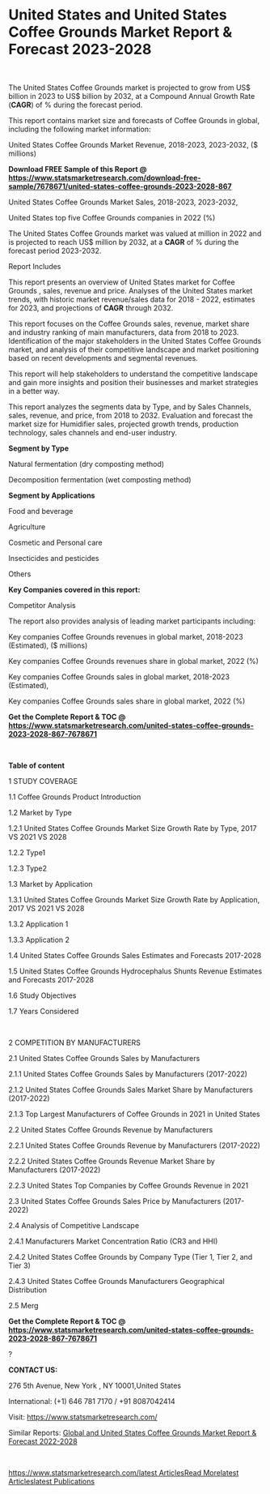 <h1>United States and United States Coffee Grounds Market Report & Forecast 2023-2028</h1><br/><p>The United States Coffee Grounds market is projected to grow from US$ billion in 2023 to US$ billion by 2032, at a Compound Annual Growth Rate (<strong>CAGR</strong>) of % during the forecast period.</p>
 
 
 
 <p>This report contains market size and forecasts of Coffee Grounds in global, including the following market information:</p>
 
 
 
 <p>United States Coffee Grounds Market Revenue, 2018-2023, 2023-2032, ($ millions)</p>
 
 
 
 <p><strong>Download FREE Sample of this Report @ <a href="https://www.statsmarketresearch.com/download-free-sample/7678671/united-states-coffee-grounds-2023-2028-867">https://www.statsmarketresearch.com/download-free-sample/7678671/united-states-coffee-grounds-2023-2028-867</a></strong></p>
 
 
 
 <p>United States Coffee Grounds Market Sales, 2018-2023, 2023-2032,</p>
 
 
 
 <p>United States top five Coffee Grounds companies in 2022 (%)</p>
 
 
 
 <p>The United States Coffee Grounds market was valued at million in 2022 and is projected to reach US$ million by 2032, at a <strong>CAGR</strong> of % during the forecast period 2023-2032.</p>
 
 
 
 <p>Report Includes</p>
 
 
 
 <p>This report presents an overview of United States market for Coffee Grounds , sales, revenue and price. Analyses of the United States market trends, with historic market revenue/sales data for 2018 - 2022, estimates for 2023, and projections of <strong>CAGR</strong> through 2032.</p>
 
 
 
 <p>This report focuses on the Coffee Grounds sales, revenue, market share and industry ranking of main manufacturers, data from 2018 to 2023. Identification of the major stakeholders in the United States Coffee Grounds market, and analysis of their competitive landscape and market positioning based on recent developments and segmental revenues.</p>
 
 
 
 <p>This report will help stakeholders to understand the competitive landscape and gain more insights and position their businesses and market strategies in a better way.</p>
 
 
 
 <p>This report analyzes the segments data by Type, and by Sales Channels, sales, revenue, and price, from 2018 to 2032. Evaluation and forecast the market size for Humidifier sales, projected growth trends, production technology, sales channels and end-user industry.</p>
 
 
 
 <p><strong>Segment by Type</strong></p>
 
 
 
 <p>Natural fermentation (dry composting method)</p>
 
 
 
 <p>Decomposition fermentation (wet composting method)</p>
 
 
 
 <p><strong>Segment <strong><strong>by Applications</strong></strong></strong></p>
 
 
 
 <p>Food and beverage</p>
 
 
 
 <p>Agriculture</p>
 
 
 
 <p>Cosmetic and Personal care</p>
 
 
 
 <p>Insecticides and pesticides</p>
 
 
 
 <p>Others</p>
 
 
 
 <p><strong>Key Companies covered in this report:</strong></p>
 
 
 
 <p>Competitor Analysis</p>
 
 
 
 <p>The report also provides analysis of leading market participants including:</p>
 
 
 
 <p>Key companies Coffee Grounds revenues in global market, 2018-2023 (Estimated), ($ millions)</p>
 
 
 
 <p>Key companies Coffee Grounds revenues share in global market, 2022 (%)</p>
 
 
 
 <p>Key companies Coffee Grounds sales in global market, 2018-2023 (Estimated),</p>
 
 
 
 <p>Key companies Coffee Grounds sales share in global market, 2022 (%)</p>
 
 
 
 <div><b>Get the Complete Report & TOC @ <a href="https://www.statsmarketresearch.com/united-states-coffee-grounds-2023-2028-867-7678671">https://www.statsmarketresearch.com/united-states-coffee-grounds-2023-2028-867-7678671</a></b></div>
 
 
 
 <p><br />
 
 <b>Table of content</b></p>
 
 
 
 <p>1 STUDY COVERAGE<br />
 
 1.1 Coffee Grounds Product Introduction<br />
 
 1.2 Market by Type<br />
 
 1.2.1 United States Coffee Grounds Market Size Growth Rate by Type, 2017 VS 2021 VS 2028<br />
 
 1.2.2 Type1<br />
 
 1.2.3 Type2<br />
 
 1.3 Market by Application<br />
 
 1.3.1 United States Coffee Grounds Market Size Growth Rate by Application, 2017 VS 2021 VS 2028<br />
 
 1.3.2 Application 1<br />
 
 1.3.3 Application 2<br />
 
 1.4 United States Coffee Grounds Sales Estimates and Forecasts 2017-2028<br />
 
 1.5 United States Coffee Grounds Hydrocephalus Shunts Revenue Estimates and Forecasts 2017-2028<br />
 
 1.6 Study Objectives<br />
 
 1.7 Years Considered<br />
 
 <br />
 
 2 COMPETITION BY MANUFACTURERS<br />
 
 2.1 United States Coffee Grounds Sales by Manufacturers<br />
 
 2.1.1 United States Coffee Grounds Sales by Manufacturers (2017-2022)<br />
 
 2.1.2 United States Coffee Grounds Sales Market Share by Manufacturers (2017-2022)<br />
 
 2.1.3 Top Largest Manufacturers of Coffee Grounds in 2021 in United States<br />
 
 2.2 United States Coffee Grounds Revenue by Manufacturers<br />
 
 2.2.1 United States Coffee Grounds Revenue by Manufacturers (2017-2022)<br />
 
 2.2.2 United States Coffee Grounds Revenue Market Share by Manufacturers (2017-2022)<br />
 
 2.2.3 United States Top Companies by Coffee Grounds Revenue in 2021<br />
 
 2.3 United States Coffee Grounds Sales Price by Manufacturers (2017-2022)<br />
 
 2.4 Analysis of Competitive Landscape<br />
 
 2.4.1 Manufacturers Market Concentration Ratio (CR3 and HHI)<br />
 
 2.4.2 United States Coffee Grounds by Company Type (Tier 1, Tier 2, and Tier 3)<br />
 
 2.4.3 United States Coffee Grounds Manufacturers Geographical Distribution<br />
 
 2.5 Merg</p>
 
 
 
 <div><b>Get the Complete Report & TOC @ <a href="https://www.statsmarketresearch.com/united-states-coffee-grounds-2023-2028-867-7678671">https://www.statsmarketresearch.com/united-states-coffee-grounds-2023-2028-867-7678671</a></b></div>
 
 
 
 <p>? </p>
 
 
 
 <p><b>CONTACT US:</b><br />
 
 276 5th Avenue, New York , NY 10001,United States<br />
 
 International: (+1) 646 781 7170 / +91 8087042414<br />
 
 Visit: <a href="https://www.statsmarketresearch.com/">https://www.statsmarketresearch.com/</a><br />
 
 Similar Reports: <a href="https://www.statsmarketresearch.com/united-states-coffee-grounds-2023-2028-867-7678671">Global and United States Coffee Grounds Market Report & Forecast 2022-2028</a><br />
 
 <br />
 
 <a href="https://gyeongbokgung.com">https://www.statsmarketresearch.com/</a><a href="https://hallyeomaritime.com">latest Articles</a><a href="https://jingwansa.com">Read More</a><a href="https://nguoiviet.jp/">latest Articles</a><a href="https://www.intelmarketresearch.com/">latest Publications</a></p>